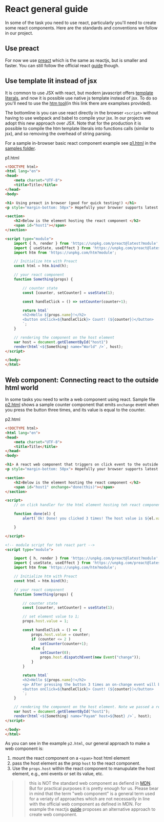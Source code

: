 
React general guide
======================================

In some of the task you need to use react, particularly you'll need to create some react components. Here are the standards and conventions we follow in our project.

Use preact
-----------------
For now we use [preact](https://preactjs.com/) which is the same as reactjs, but is smaller and faster. You can still follow the official react [guide](https://reactjs.org/docs/getting-started.html) though.

Use template lit instead of jsx
------------------------------------
It is common to use JSX with react, but modern javascript offers [template literals](https://developer.mozilla.org/en-US/docs/Web/JavaScript/Reference/Template_literals), and now it is possible use native js template instead of jsx. To do so you'll need to use the [htm tool](https://github.com/developit/htm)(in this link there are examplses provided). 

The bottomline is you can use react directly in the browser `<script>` without having to use webpack and babel to compile your jsx. In our projects we adopt this new approach over JSX. Note that for the production it is possible to compile the htm template literals into functions calls (similar to jsx), and so removing the overhead of string parsing.   

For a sample in-browser basic react component example see [p1.html](/guides/react/samples/p1.html) in the [samples folder](/guides/react/samples).

p1.html
```html
<!DOCTYPE html>
<html lang="en">
<head>
    <meta charset="UTF-8">
    <title>Title</title>
</head>
<body>

<h1> Using preact in browser (good for quick testing!) </h1>
<p style="margin-bottom: 50px"> Hopefully your browser supports latest javascript syntax!</p>

<section>
    <h2>Below is the element hosting the react component </h2>
    <span id="host1"></span>
</section>

<script type="module">
    import { h, render } from 'https://unpkg.com/preact@latest?module';
    import { useState, useEffect } from 'https://unpkg.com/preact@latest/hooks/dist/hooks.module.js?module';
    import htm from 'https://unpkg.com/htm?module';

    // Initialize htm with Preact
    const html = htm.bind(h);

    // your react component
    function Something(props) {

        // counter state
        const [counter, setCounter] = useState(1);

        const handleClick = () => setCounter(counter+1);

        return html`
        <h2>Hello ${props.name}!</h2>
        <button onClick=${handleClick}> Count! (${counter})</button>
        `;
    }

    // rendering the component on the host element
    var host = document.getElementById("host1")
    render(html`<${Something} name="World" />`, host);
</script>

</body>
</html>
```

Web component: Connecting react to the outside html world
------------------------------------------------------------
In some tasks you need to write a web component using react. Sample file [p2.html](/guides/react/samples/p2.html) shows a sample counter component that emits `onchange` event when you press the button three times, and its value is equal to the counter. 

p2.html
```html
<!DOCTYPE html>
<html lang="en">
<head>
    <meta charset="UTF-8">
    <title>Title</title>
</head>
<body>

<h1> A react web component that triggers on click event to the outside worls </h1>
<p style="margin-bottom: 50px"> Hopefully your browser supports latest javascript syntax!</p>

<section>
    <h2>Below is the element hosting the react component </h2>
    <span id="host1" onchange="done(this)"></span>
</section>

<script>
    // on click handler for the html element hosting teh react component

    function done(el) {
        alert(`Ok! Done! you clicked 3 times! The host value is ${el.value}`);

    }

</script>

<!-- module script for teh react part -->
<script type="module">

    import { h, render } from 'https://unpkg.com/preact@latest?module';
    import { useState, useEffect } from 'https://unpkg.com/preact@latest/hooks/dist/hooks.module.js?module';
    import htm from 'https://unpkg.com/htm?module';

    // Initialize htm with Preact
    const html = htm.bind(h);

    // your react component
    function Something(props) {

        // counter state
        const [counter, setCounter] = useState(1);

        // set element value to 1;
        props.host.value = 1;

        const handleClick = () => {
            props.host.value = counter;
            if (counter <= 2 )
                setCounter(counter+1);
            else {
                setCounter(0);
                props.host.dispatchEvent(new Event("change"));
            }
        }

        return html`
        <h2>Hello ${props.name}!</h2>
        <p> After pressing the button 3 times an on-change event will be sent to the html world!</p>
        <button onClick=${handleClick}> Count! (${counter})</button>
        `;
    }

    // rendering the component on the host element. Note we passed a reference to the host element as a prop
    var host = document.getElementById("host1");
    render(html`<${Something} name="Payam" host=${host} />`, host);
</script>

</body>
</html>
```

As you can see in the example `p2.html`, our general approach to make a web component is: 

1. mount the react component on a `<span>` host html element
2. pass the host element as the prop `host` to the react component.
3. Use the `props.host` within the react component to manupulate the host element, e.g., emi events or set its value, etc. 

>>this is NOT the standard web component as defiend in [MDN](https://developer.mozilla.org/en-US/docs/Web/Web_Components). But for practical purposes it is pretty enough for us. Please bear in mind that the term "web component" is a general term used for a veriaty of approaches which are not necessarily in line with the official web component as defined in MDN. For example the reactjs [guide](https://reactjs.org/docs/web-components.html) proposes an alternative approach to create web component.   


